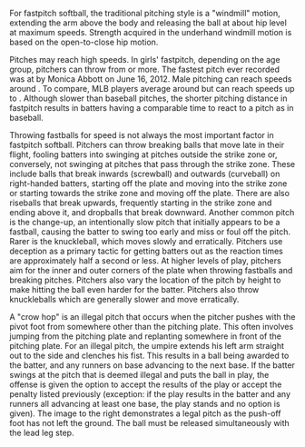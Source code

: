 For fastpitch softball, the traditional pitching style is a "windmill"
motion, extending the arm above the body and releasing the ball at about
hip level at maximum speeds. Strength acquired in the underhand windmill
motion is based on the open-to-close hip motion.

Pitches may reach high speeds. In girls' fastpitch, depending on the age
group, pitchers can throw from or more. The fastest pitch ever recorded
was at by Monica Abbott on June 16, 2012. Male
pitching can reach speeds around . To compare, MLB players average
around but can reach speeds up to . Although slower than baseball
pitches, the shorter pitching distance in fastpitch results in batters
having a comparable time to react to a pitch as in baseball.

Throwing fastballs for speed is not always the most important factor in
fastpitch softball. Pitchers can throw breaking balls that move late in
their flight, fooling batters into swinging at pitches outside the
strike zone or, conversely, not swinging at pitches that pass through
the strike zone. These include balls that break inwards (screwball) and
outwards (curveball) on right-handed batters, starting off the plate and
moving into the strike zone or starting towards the strike zone and
moving off the plate. There are also riseballs that break upwards,
frequently starting in the strike zone and ending above it, and
dropballs that break downward. Another common pitch is the change-up, an
intentionally slow pitch that initially appears to be a fastball,
causing the batter to swing too early and miss or foul off the pitch.
Rarer is the knuckleball, which moves slowly and erratically. Pitchers
use deception as a primary tactic for getting batters out as the
reaction times are approximately half a second or less. At higher levels
of play, pitchers aim for the inner and outer corners of the plate when
throwing fastballs and breaking pitches. Pitchers also vary the location
of the pitch by height to make hitting the ball even harder for the
batter. Pitchers also throw knuckleballs which are generally slower and
move erratically.

A "crow hop" is an illegal pitch that occurs when the pitcher pushes
with the pivot foot from somewhere other than the pitching plate. This
often involves jumping from the pitching plate and replanting somewhere
in front of the pitching plate. For an illegal pitch, the umpire extends
his left arm straight out to the side and clenches his fist. This
results in a ball being awarded to the batter, and any runners on base
advancing to the next base. If the batter swings at the pitch that is
deemed illegal and puts the ball in play, the offense is given the
option to accept the results of the play or accept the penalty listed
previously (exception: if the play results in the batter and any runners
all advancing at least one base, the play stands and no option is
given). The image to the right demonstrates a legal pitch as the
push-off foot has not left the ground. The ball must be released
simultaneously with the lead leg step.